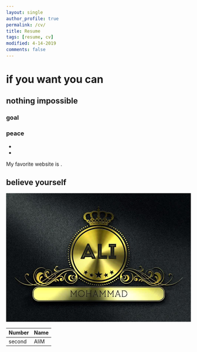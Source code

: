 ```yaml
---
layout: single
author_profile: true
permalink: /cv/
title: Resume
tags: [resume, cv]
modified: 4-14-2019
comments: false
---
```



#  if you want you can


## nothing impossible 


### goal
### peace

-
-

My favorite website is [](http://www.yahoo.com).


## believe yourself


![Painting](/assets/images/photo_ali.jpg)


<!-- <iframe width="1691" height="680" src="https://www.youtube.com/embed/LOTtWzX3Wp4" title="The STRANGE Reason He's The World's Best Climber" frameborder="0" allow="accelerometer; autoplay; clipboard-write; encrypted-media; gyroscope; picture-in-picture" allowfullscreen></iframe> -->


|  Number | Name |
|---------|------|
|second   | AliM |
